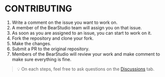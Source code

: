 # CONTRIBUTING

1. Write a comment on the issue you want to work on.
2. A member of the BearStudio team will assign you on that issue.
3. As soon as you are assigned to an issue, you can start to work on it.
4. Fork the repository and clone your fork.
5. Make the changes.
6. Submit a PR to the original repository.
7. Members of the BearStudio will review your work and make comment to make sure everything is fine.

> 💡 On each steps, feel free to ask questions on the [Discussions](https://github.com/BearStudio/start-ui-native/discussions) tab.
